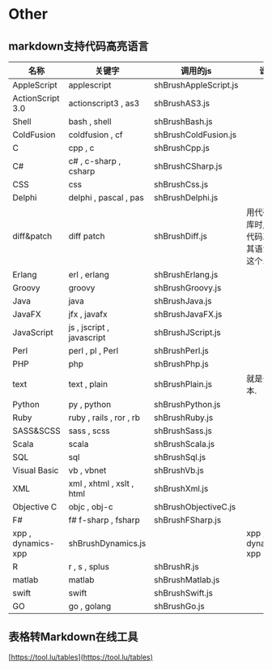# Other
## markdown支持代码高亮语言

| 名称             | 关键字                 | 调用的js           | 说明                                      |
| ------------------ | ------------------------- | --------------------- | ------------------------------------------- |
| AppleScript        | applescript               | shBrushAppleScript.js |                                             |
| ActionScript 3.0   | actionscript3 , as3       | shBrushAS3.js         |                                             |
| Shell              | bash , shell              | shBrushBash.js        |                                             |
| ColdFusion         | coldfusion , cf           | shBrushColdFusion.js  |                                             |
| C                  | cpp , c                   | shBrushCpp.js         |                                             |
| C#                 | c# , c-sharp , csharp     | shBrushCSharp.js      |                                             |
| CSS                | css                       | shBrushCss.js         |                                             |
| Delphi             | delphi , pascal , pas     | shBrushDelphi.js      |                                             |
| diff&patch         | diff patch                | shBrushDiff.js        | 用代码版本库时,遇到代码冲突,其语法就是这个. |
| Erlang             | erl , erlang              | shBrushErlang.js      |                                             |
| Groovy             | groovy                    | shBrushGroovy.js      |                                             |
| Java               | java                      | shBrushJava.js        |                                             |
| JavaFX             | jfx , javafx              | shBrushJavaFX.js      |                                             |
| JavaScript         | js , jscript , javascript | shBrushJScript.js     |                                             |
| Perl               | perl , pl , Perl          | shBrushPerl.js        |                                             |
| PHP                | php                       | shBrushPhp.js         |                                             |
| text               | text , plain              | shBrushPlain.js       | 就是普通文本.                         |
| Python             | py , python               | shBrushPython.js      |                                             |
| Ruby               | ruby , rails , ror , rb   | shBrushRuby.js        |                                             |
| SASS&SCSS          | sass , scss               | shBrushSass.js        |                                             |
| Scala              | scala                     | shBrushScala.js       |                                             |
| SQL                | sql                       | shBrushSql.js         |                                             |
| Visual Basic       | vb , vbnet                | shBrushVb.js          |                                             |
| XML                | xml , xhtml , xslt , html | shBrushXml.js         |                                             |
| Objective C        | objc , obj-c              | shBrushObjectiveC.js  |                                             |
| F#                 | f# f-sharp , fsharp       | shBrushFSharp.js      |                                             |
| xpp , dynamics-xpp | shBrushDynamics.js        |                       | xpp , dynamics-xpp                          |
| R                  | r , s , splus             | shBrushR.js           |                                             |
| matlab             | matlab                    | shBrushMatlab.js      |                                             |
| swift              | swift                     | shBrushSwift.js       |                                             |
| GO                 | go , golang               | shBrushGo.js          |                                             |

## 表格转Markdown在线工具
[https://tool.lu/tables](https://tool.lu/tables)

